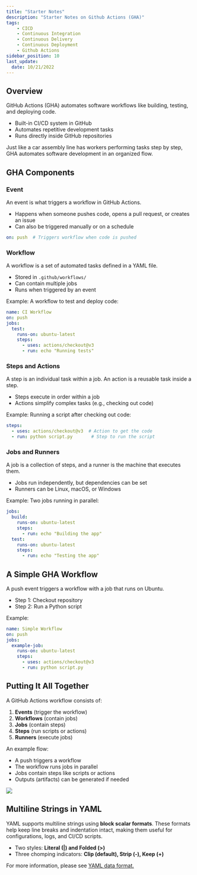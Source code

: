 ```yaml
---
title: "Starter Notes"
description: "Starter Notes on Github Actions (GHA)"
tags: 
    - CICD
    - Continuous Integration
    - Continuous Delivery
    - Continuous Deployment
    - Github Actions
sidebar_position: 10
last_update:
  date: 10/21/2022
---
```


## Overview

GitHub Actions (GHA) automates software workflows like building, testing, and deploying code.  

- Built-in CI/CD system in GitHub  
- Automates repetitive development tasks  
- Runs directly inside GitHub repositories  

Just like a car assembly line has workers performing tasks step by step, GHA automates software development in an organized flow.  

## GHA Components

### Event  

An event is what triggers a workflow in GitHub Actions.  

- Happens when someone pushes code, opens a pull request, or creates an issue  
- Can also be triggered manually or on a schedule  

```yaml
on: push  # Triggers workflow when code is pushed
```

### Workflow  

A workflow is a set of automated tasks defined in a YAML file.  

- Stored in `.github/workflows/`  
- Can contain multiple jobs  
- Runs when triggered by an event  

Example: A workflow to test and deploy code:  

```yaml
name: CI Workflow
on: push
jobs:
  test:
    runs-on: ubuntu-latest
    steps:
      - uses: actions/checkout@v3
      - run: echo "Running tests"
```

### Steps and Actions  

A step is an individual task within a job. An action is a reusable task inside a step.  

- Steps execute in order within a job  
- Actions simplify complex tasks (e.g., checking out code)  

Example: Running a script after checking out code:  

```yaml
steps:
  - uses: actions/checkout@v3  # Action to get the code
  - run: python script.py       # Step to run the script
```

### Jobs and Runners  

A job is a collection of steps, and a runner is the machine that executes them.  

- Jobs run independently, but dependencies can be set  
- Runners can be Linux, macOS, or Windows  

Example: Two jobs running in parallel:  

```yaml
jobs:
  build:
    runs-on: ubuntu-latest
    steps:
      - run: echo "Building the app"
  test:
    runs-on: ubuntu-latest
    steps:
      - run: echo "Testing the app"
```

## A Simple GHA Workflow  

A push event triggers a workflow with a job that runs on Ubuntu.  

- Step 1: Checkout repository  
- Step 2: Run a Python script  

Example:  

```yaml
name: Simple Workflow
on: push
jobs:
  example-job:
    runs-on: ubuntu-latest
    steps:
      - uses: actions/checkout@v3
      - run: python script.py
```

## Putting It All Together  

A GitHub Actions workflow consists of:  

1. **Events** (trigger the workflow)  
2. **Workflows** (contain jobs)  
3. **Jobs** (contain steps)  
4. **Steps** (run scripts or actions)  
5. **Runners** (execute jobs)  

An example flow:  

- A push triggers a workflow  
- The workflow runs jobs in parallel  
- Jobs contain steps like scripts or actions  
- Outputs (artifacts) can be generated if needed

<div class="img-center"> 

![](/img/docs/Screenshot-2020-03-02-011820.png)

</div>

## Multiline Strings in YAML

YAML supports multiline strings using **block scalar formats**. These formats help keep line breaks and indentation intact, making them useful for configurations, logs, and CI/CD scripts.

- Two styles: **Literal (|) and Folded (>)**
- Three chomping indicators: **Clip (default), Strip (-), Keep (+)**

For more information, please see [YAML data format.](/docs/021-Software-Engineering/015-Data-Formats/013-YAML.md#multiline-strings-in-yaml)